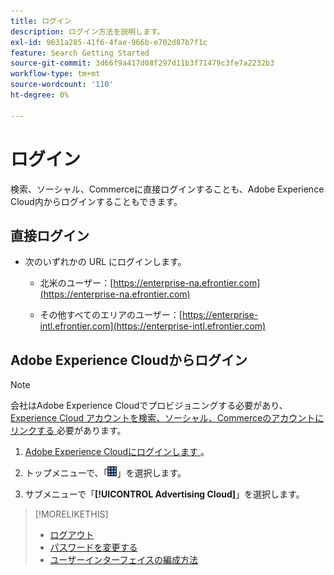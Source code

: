 ```yaml
---
title: ログイン
description: ログイン方法を説明します。
exl-id: 9631a285-41f6-4fae-966b-e702d87b7f1c
feature: Search Getting Started
source-git-commit: 3d66f9a417d08f297d11b3f71479c3fe7a2232b3
workflow-type: tm+mt
source-wordcount: '110'
ht-degree: 0%

---
```


# ログイン

検索、ソーシャル、Commerceに直接ログインすることも、Adobe Experience Cloud内からログインすることもできます。

## 直接ログイン

* 次のいずれかの URL にログインします。

   * 北米のユーザー：[https://enterprise-na.efrontier.com](https://enterprise-na.efrontier.com)

   * その他すべてのエリアのユーザー：[https://enterprise-intl.efrontier.com](https://enterprise-intl.efrontier.com)

## Adobe Experience Cloudからログイン

>[!NOTE]
>
>会社はAdobe Experience Cloudでプロビジョニングする必要があり、[Experience Cloud アカウントを検索、ソーシャル、Commerceのアカウントにリンクする ](https://experiencecloud.adobe.com/resources/help/en_US/mcloud/organizations.html) 必要があります。

1. [Adobe Experience Cloudにログインします ](https://experienceleague.adobe.com/docs/core-services/interface/experience-cloud.html#signin)。

1. トップメニューで、「![ ソリューションセレクター ](/help/search-social-commerce/assets/menu-icon.png " ソリューションセレクター ")」を選択します。

1. サブメニューで「**[!UICONTROL Advertising Cloud]**」を選択します。

>[!MORELIKETHIS]
>
>* [ ログアウト ](log-out.md)
>* [ パスワードを変更する ](/help/search-social-commerce/tools/password-change.md)
>* [ ユーザーインターフェイスの編成方法 ](user-interface.md)
